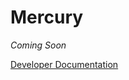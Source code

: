 # Mercury

*Coming Soon*

[Developer Documentation](http://mercury-browser.com/?knowledgebase=javascript)
